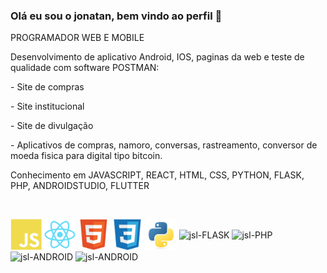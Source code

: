 ### Olá eu sou o jonatan, bem vindo ao perfil 👋
<P>PROGRAMADOR WEB E MOBILE <P> 
Desenvolvimento de aplicativo Android, IOS, paginas da web e teste de qualidade com software POSTMAN:<P>
<P>- Site de compras<P>
<P>- Site institucional<P>
<P>- Site de divulgação<P>
<P>- Aplicativos de compras, namoro, conversas, rastreamento, conversor de moeda fisica para digital tipo bitcoin.<P> 

<P>Conhecimento em JAVASCRIPT, REACT, HTML, CSS, PYTHON, FLASK, PHP, ANDROIDSTUDIO, FLUTTER <P>

<div style="display: inline_block"><br> <P>
  <img align="center" alt="jsl-Js" height="50" width="50" src="https://raw.githubusercontent.com/devicons/devicon/master/icons/javascript/javascript-plain.svg">
  <img align="center" alt="jsl-React" height="50" width="50" src="https://raw.githubusercontent.com/devicons/devicon/master/icons/react/react-original.svg">
  <img align="center" alt="jsl-HTML" height="50" width="50" src="https://raw.githubusercontent.com/devicons/devicon/master/icons/html5/html5-original.svg">
  <img align="center" alt="jsl-CSS" height="50" width="50" src="https://raw.githubusercontent.com/devicons/devicon/master/icons/css3/css3-original.svg">
  <img align="center" alt="jsl-Python" height="50" width="50" src="https://raw.githubusercontent.com/devicons/devicon/master/icons/python/python-original.svg">
  <img align="center" alt="jsl-FLASK" height="50" width="50" src="https://cdn.jsdelivr.net/gh/devicons/devicon/icons/flask/flask-original-wordmark.svg">
  <img align="center" alt="jsl-PHP" height="50" width="50" src="https://cdn.jsdelivr.net/gh/devicons/devicon/icons/php/php-plain.svg">
  <img align="center" alt="jsl-ANDROID" height="70" width="70" src="https://cdn.jsdelivr.net/gh/devicons/devicon/icons/androidstudio/androidstudio-original-wordmark.svg">
  <img align="center" alt="jsl-ANDROID" height="70" width="70" src="https://cdn.jsdelivr.net/gh/devicons/devicon/icons/flutter/flutter-original.svg">




>


  </div>



